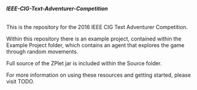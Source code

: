 <b><h6>IEEE-CIG-Text-Adventurer-Competition</h6></b>

This is the repository for the 2016 IEEE CIG Text Adventurer Competition.

Within this repository there is an example project, contained within the Example Project folder, which contains an agent that explores the game through random movements.

Full source of the ZPlet jar is included within the Source folder. 

For more information on using these resources and getting started, please visit TODO.
